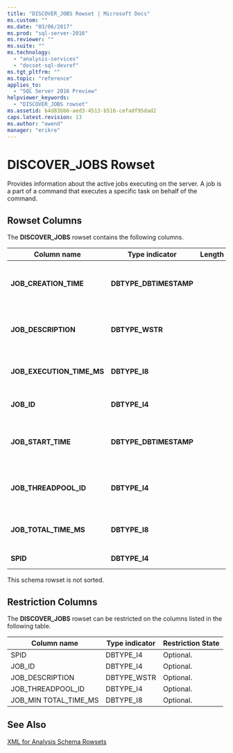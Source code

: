 ```yaml
---
title: "DISCOVER_JOBS Rowset | Microsoft Docs"
ms.custom: ""
ms.date: "03/06/2017"
ms.prod: "sql-server-2016"
ms.reviewer: ""
ms.suite: ""
ms.technology: 
  - "analysis-services"
  - "docset-sql-devref"
ms.tgt_pltfrm: ""
ms.topic: "reference"
applies_to: 
  - "SQL Server 2016 Preview"
helpviewer_keywords: 
  - "DISCOVER_JOBS rowset"
ms.assetid: b4d83bb6-aed3-4513-b516-cefadf95dad2
caps.latest.revision: 13
ms.author: "owend"
manager: "erikre"
---
```

# DISCOVER_JOBS Rowset
  Provides information about the active jobs executing on the server. A job is a part of a command that executes a specific task on behalf of the command.  
  
## Rowset Columns  
 The **DISCOVER_JOBS** rowset contains the following columns.  
  
|Column name|Type indicator|Length|Description|  
|-----------------|--------------------|------------|-----------------|  
|**JOB_CREATION_TIME**|**DBTYPE_DBTIMESTAMP**||The server UTC date and time when the job was created.|  
|**JOB_DESCRIPTION**|**DBTYPE_WSTR**||The job description assigned by server service.|  
|**JOB_EXECUTION_TIME_MS**|**DBTYPE_I8**||The time, in milliseconds, that the job is active.|  
|**JOB_ID**|**DBTYPE_I4**||The unique identifier of the job.|  
|**JOB_START_TIME**|**DBTYPE_DBTIMESTAMP**||The server UTC date and time when the job was started.|  
|**JOB_THREADPOOL_ID**|**DBTYPE_I4**||The thread pool from which the current job was started.|  
|**JOB_TOTAL_TIME_MS**|**DBTYPE_I8**||The time, in milliseconds, since the job started.|  
|**SPID**|**DBTYPE_I4**||The session ID.|  
  
 This schema rowset is not sorted.  
  
## Restriction Columns  
 The **DISCOVER_JOBS** rowset can be restricted on the columns listed in the following table.  
  
|Column name|Type indicator|Restriction State|  
|-----------------|--------------------|-----------------------|  
|SPID|DBTYPE_I4|Optional.|  
|JOB_ID|DBTYPE_I4|Optional.|  
|JOB_DESCRIPTION|DBTYPE_WSTR|Optional.|  
|JOB_THREADPOOL_ID|DBTYPE_I4|Optional.|  
|JOB_MIN TOTAL_TIME_MS|DBTYPE_I8|Optional.|  
  
## See Also  
 [XML for Analysis Schema Rowsets](../../../analysis-services/schema-rowsets/xml/xml-for-analysis-schema-rowsets.md)  
  
  
